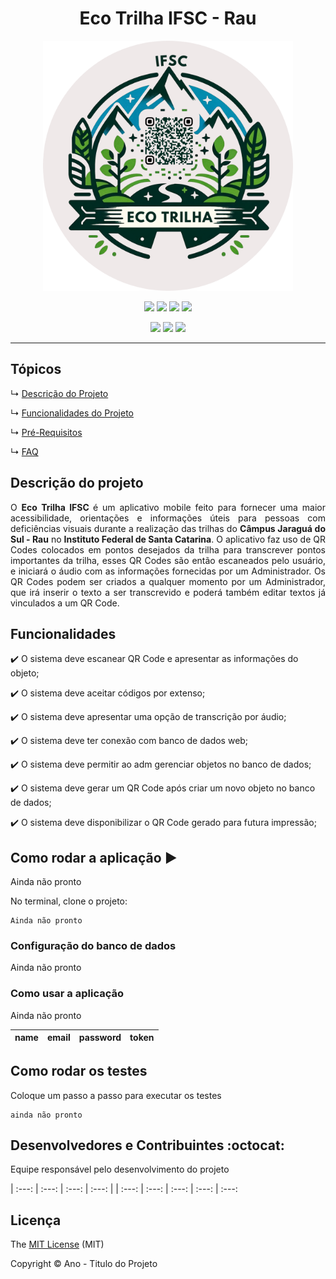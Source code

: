 <h1 align="center">Eco Trilha IFSC - Rau</h1>

<p align="center">
  <img src="https://github.com/Megwazi/assets/blob/main/Eco-Trail-IFSC.png" width=400 />
<p/>
  
<p align="center">
  <img src="https://img.shields.io/badge/Kotlin-0095D5?&style=for-the-badge&logo=kotlin&logoColor=white"/>
  <img src="https://img.shields.io/badge/MySQL-005C84?style=for-the-badge&logo=mysql&logoColor=white"/>
  <img src="https://img.shields.io/badge/Figma-F24E1E?style=for-the-badge&logo=figma&logoColor=white"/>
  <img src="https://img.shields.io/badge/JetBrains%20Fleet-black?style=for-the-badge&logo=jetbrains"/>
</p>


<p align="center">
  <img src="https://img.shields.io/badge/%E2%9C%85%20Progresso-1%25-green?style=for-the-badge&color=green"/>
  <img src="https://img.shields.io/badge/%F0%9F%99%8D%E2%80%8D%E2%99%82%EF%B8%8FColaboradores-3-red?style=for-the-badge"/>
  <img src="https://img.shields.io/github/last-commit/giveyiin/EcoTrilhaIFSC?display_timestamp=committer&style=for-the-badge"/>
</p>
<hr>

## Tópicos 

↳ [Descrição do Projeto](#descrição-do-projeto)

↳ [Funcionalidades do Projeto](#funcionalidades)

↳ [Pré-Requisitos](#pré-requisitos)

↳ [FAQ](#faq)

## Descrição do projeto 

<p align="justify">
  O <b> Eco Trilha IFSC </b> é um aplicativo mobile feito para fornecer uma maior acessibilidade, orientações e informações úteis para pessoas com deficiências visuais durante a realização das trilhas do <b>Câmpus Jaraguá do Sul - Rau</b> no <b>Instituto Federal de Santa Catarina</b>. O aplicativo faz uso de QR Codes colocados em pontos desejados da trilha para transcrever pontos importantes da trilha, esses QR Codes são então escaneados pelo usuário, e iniciará o áudio com as informações fornecidas por um Administrador. Os QR Codes podem ser criados a qualquer momento por um Administrador, que irá inserir o texto a ser transcrevido e poderá também editar textos já vinculados a um QR Code.
</p>

## Funcionalidades

:heavy_check_mark: O sistema deve escanear QR Code e apresentar as informações do objeto;  

:heavy_check_mark: O sistema deve aceitar códigos por extenso; 

:heavy_check_mark: O sistema deve apresentar uma opção de transcrição por áudio;

:heavy_check_mark: O sistema deve ter conexão com banco de dados web;

:heavy_check_mark: O sistema deve permitir ao adm gerenciar objetos no banco de dados;

:heavy_check_mark: O sistema deve gerar um QR Code após criar um novo objeto no banco de dados;

:heavy_check_mark: O sistema deve disponibilizar o QR Code gerado para futura impressão;


## Como rodar a aplicação :arrow_forward:
Ainda não pronto

No terminal, clone o projeto: 

```
Ainda não pronto
```

### Configuração do banco de dados

Ainda não pronto


### Como usar a aplicação

Ainda não pronto

|name|email|password|token|
| -------- |-------- |-------- |-------- |


## Como rodar os testes

Coloque um passo a passo para executar os testes

```
ainda não pronto
```

## Desenvolvedores e Contribuintes :octocat:

Equipe responsável pelo desenvolvimento do projeto

| :---: | :---: | :---: | :---: |
| :---: | :---: | :---: | :---: | :---:

## Licença 

The [MIT License]() (MIT)

Copyright :copyright: Ano - Titulo do Projeto
